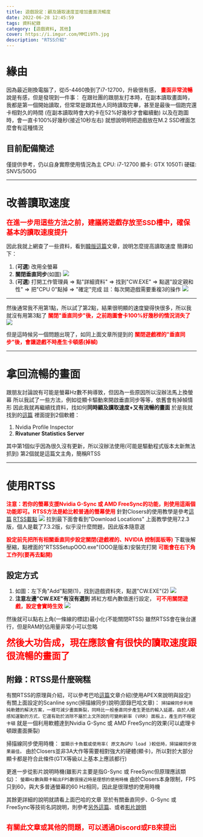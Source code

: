 ```yaml
---
title: 遊戲設定：顧及讀取速度並增加畫面流暢度
date: 2022-06-28 12:45:59
tags: 資料紀錄
category: [遊戲資料, 其他]
cover: https://i.imgur.com/MMIi9Th.jpg
description: "RTSS介紹"
---
```


# 緣由
因為最近剛換電腦了，從i5-4460換到了i7-12700，升級很有感， **<font color=#ff0000>畫面非常流暢</font>**
說是有感，但是發現到一件事：
在跟社團的跟朋友打本時，在副本讀取畫面時，
我都是第一個開始讀取，但常常是跟其他人同時讀取完畢，甚至是最後一個跑完還卡相對久的時間
(在副本讀取時會大約卡在52%好幾秒才會繼續動)
以及在跑圖時，會一直卡100%好幾秒(接近10秒左右)
就想說明明把遊戲放在M.2 SSD裡面怎麼會有這種情況
## 目前配備簡述
僅提供參考，仍以自身實際使用情況為主
CPU: i7-12700
顯卡: GTX 1050Ti
硬碟: SNVS/500G

---

# 改善讀取速度
**<font color=#f00 size=4>在進一步用這些方法之前，建議將遊戲存放至SSD槽中，確保基本的讀取速度提升</font>**

因此我就上網查了一些資料，看到[韓版這篇](https://closers.nexon.com/Community/Tip/View?n4ArticleSN=19398)文章，說明怎麼提高讀取速度
簡譯如下：
1. (**可選**) 改用全螢幕
1. **關閉垂直同步**(如圖)
![](https://i.imgur.com/qJHfRFu.png)
1. (**可選**) 打開工作管理員 => 點"詳細資料" => 找到"CW.EXE" => 點選"設定親和性" => 把"CPU 0"點掉 => "確定"完成
註：每次開遊戲需要重複3的操作
![](https://i.imgur.com/U20MJ8G.png)

---

然後通常我不用第1點，所以試了第2點，結果很明顯的速度變得快很多，所以我就沒有用第3點了
**<font color=#ff0000>關閉"垂直同步"後，之前跑圖會卡100%好幾秒的情況消失了</font>**
![](https://i.imgur.com/GZ7yNDD.png)

但是這時候另一個問題出現了，如同上面文章所提到的
**<font color=#ff0000>關閉遊戲裡的"垂直同步"後，會讓遊戲不時產生卡頓感(掉幀)</font>**

---

# 拿回流暢的畫面
跟朋友討論說有可能是螢幕Hz數不夠導致，但因為一些原因所以沒辦法馬上換螢幕
所以我試了一些方法，例如從顯卡驅動來開啟垂直同步等等，依舊會有掉幀情形
因此我就再繼續找資料，找如何**同時顧及讀取速度+又有流暢的畫面**
於是我就找到的[這篇](http://closers.nexon.com/Community/Tip/View?n4ArticleSN=19371)
裡面提到2個軟體：
1. Nvidia Profile Inspector
1. **Rivatuner Statistics Server**

其中第1個似乎因為很久沒有更新，所以沒辦法使用(可能是驅動程式版本太新無法抓到)
第2個就是這篇文主角，簡稱RTSS

---

# 使用RTSS
**<font color=#ff0000>注意：若你的螢幕支援Nvidia G-Sync 或 AMD FreeSync的功能，則使用這兩個功能即可。RTSS方法是給比較普通的螢幕使用</font>**
針對Closers的使用教學是參考[這篇](https://gall.dcinside.com/board/view/?id=closers&no=8945992)
[RTSS載點](https://www.guru3d.com/files-details/rtss-rivatuner-statistics-server-download.html)
![](https://i.imgur.com/bXjKUL0.png)
拉到最下面會看到"Download Locations"
上面教學使用7.2.3版，個人是載了7.3.2版，似乎沒什麼問題，因此版本隨意選

**<font color=#ff0000>設定前先把所有相關垂直同步設定關閉(遊戲裡的、NVIDIA 控制面板等)</font>**
下載後解壓縮，點裡面的"RTSSSetupOOO.exe"(OOO是版本)安裝完打開
**<font color=#ff0000>可能會在右下角工作列(要再去點開)</font>**
## 設定方式
1. 如圖：左下角"Add"點開(1)，找到遊戲資料夾，點選"CW.EXE"(2)
![](https://i.imgur.com/5ySxFjG.jpg)
1. **注意左邊"CW.EXE"有沒有選到**
將紅方框內數值進行設定， **<font color=#ff0000>可不用關閉遊戲，設定會實時生效</font>**
![](https://i.imgur.com/MMIi9Th.jpg)

然後就可以點右上角(一條線的標誌)最小化(不能關閉RTSS)
雖然RTSS會在後台運行，但是RAM的佔用量非常小可以忽略

**<font color=#ff0000 size=5>然後大功告成，現在應該會有很快的讀取速度跟很流暢的畫面了</font>**

## 附錄：RTSS是什麼碗糕
有關RTSS的原理與介紹，可以參考巴哈[這篇](https://forum.gamer.com.tw/Co.php?bsn=36072&sn=32315)文章介紹(使用APEX來說明與設定)
有關上面設定的Scanline sync(掃描線同步)說明(節錄巴哈文章)：
`掃描線同步利用純軟體的解決方案，一樣可減少畫面撕裂，同時比一般垂直同步產生更低的輸入延遲。由於人眼感知運動的方式，它還有助於消除不屬於上文所說的可變刷新率 (VRR) 面板上，產生的不穩定卡頓`
就是一個利用軟體達到Nvidia G-Sync 或 AMD FreeSync的效果(可以處理卡頓跟畫面撕裂)

掃描線同步使用時機：
`當顯示卡負載或使用率( 原文為GPU load )較低時，掃描線同步效果最佳。`
由於Closers並非3A大作等需要相對強大的硬體(顯卡)，所以對於大部分顯卡都是符合此條件(GTX等級以上基本上應該都行)

更進一步從影片說明時機(雖影片主要是指G-Sync 或 FreeSync但原理應該類似)：
`螢幕Hz數與顯卡輸出FPS數很接近時是理想的使用時機`
由於Closers本身限制，FPS只到60，與大多普通螢幕的60 Hz相同，因此是很理想的使用時機

其餘更詳細的說明就請看上面巴哈的文章
至於有關垂直同步、G-Sync 或 FreeSync等技術名詞說明，則參考[另外這篇](https://forum.gamer.com.tw/Co.php?bsn=60030&sn=2083384)、或者[影片說明](https://youtu.be/dnsPyyaNCWc)

**<font color=#ff0000 size=4>有關此文章或其他的問題，可以透過Discord或FB來提出</font>**
---